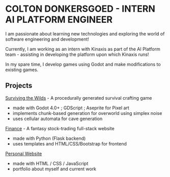 # COLTON DONKERSGOED - INTERN AI PLATFORM ENGINEER
I am passionate about learning new technologies and exploring the world of software engineering and development!

Currently, I am working as an intern with Kinaxis as part of the AI Platform team - assisting in developing the platform upon which Kinaxis runs!

In my spare time, I develop games using Godot and make modifications to existing games.

##  Projects ##

[Surviving the Wilds](https://github.com/greatcoltini/game_website/tree/main) - A procedurally generated survival crafting game
- made with Godot 4.0+ ; GDScript ; Aseprite for Pixel art
- implements chunk-based generation for overworld using simplex noise
- uses cellular automata for cave generation

[Finance](https://github.com/greatcoltini/finance) - A fantasy stock-trading full-stack website
- made with Python (Flask backend)
- uses templates and HTML/CSS/Bootstrap for frontend

[Personal Website](www.coltondonkersgoed.com) 
- made with HTML / CSS / JavaScript
- portfolio about myself and current work



